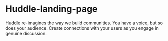 # Huddle-landing-page
Huddle re-imagines the way we build communities. You have a voice, but so does your audience. Create connections with your users as you engage in genuine discussion.
